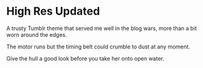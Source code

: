 # High Res Updated #

A trusty Tumblr theme that served me well in the blog wars, more than a bit worn around the edges.

The motor runs but the timing belt could crumble to dust at any moment.

Give the hull a good look before you take her onto open water.



